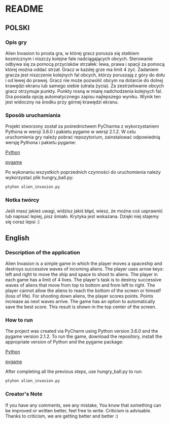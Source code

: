 # README #

## POLSKI

### Opis gry
Alien Invasion to prosta gra, w której gracz porusza się statkiem kosmicznym i niszczy kolejne fale nadciągających obcych. Sterowanie odbywa się za pomocą przycisków strzałek: lewa, prawa i spacji za pomocą której można oddać strzał. Gracz w każdej grze ma limit 4 żyć. Zadaniem gracza jest niszczenie kolejnych fal obcych, którzy poruszają z góry do dołu i od lewej do prawej. Gracz nie może pozwolić obcym na dotarcie do dolnej krawędzi ekranu lub samego siebie (utrata życia). Za zestrzeliwanie obcych gracz otrzymuje punkty. Punkty rosną w miarę nadchodzenia kolejnych fal. Gra posiada opcję automatycznego zapisu najlepszego wyniku. Wynik ten jest widoczny na środku przy górnej krawędzi ekranu.

### Sposób uruchamiania
Projekt stworzony został za pośrednictwem PyCharma z wykorzystaniem Pythona w wersji 3.6.0 i pakietu pygame w wersji 2.1.2. W celu uruchomienia gry należy pobrać repozytorium, zainstalować odpowiednią wersję Pythona i pakietu pygame:

[Python](https://www.python.org/downloads/release/python-360/)

[pygame](https://www.pygame.org/wiki/GettingStarted)

Po wykonaniu wszystkich poprzednich czynności do uruchomienia należy wykorzystać plik hungry_ball.py:
```diff
ptyhon alien_invasion.py
```

### Notka twórcy
Jeśli masz jakieś uwagi, widzisz jakiś błąd, wiesz, że można coś usprawnić lub napisać lepiej, pisz śmiało. Krytyka jest wskazana. Dzięki niej stajemy się coraz lepsi :)

## English

### Description of the application
Alien Invasion is a simple game in which the player moves a spaceship and destroys successive waves of incoming aliens. The player uses arrow keys: left and right to move the ship and space to shoot to aliens. The player in each game has a limit of 4 lives. The player's task is to destroy successive waves of aliens that move from top to bottom and from left to right. The player cannot allow the aliens to reach the bottom of the screen or himself (loss of life). For shooting down aliens, the player scores points. Points increase as next waves arrive. The game has an option to automatically save the best score. This result is shown in the top center of the screen.

### How to run
The project was created via PyCharm using Python version 3.6.0 and the pygame version 2.1.2. To run the game, download the repository, install the appropriate version of Python and the pygame package:

[Python](https://www.python.org/downloads/release/python-360/)

[pygame](https://www.pygame.org/wiki/GettingStarted)

After completing all the previous steps, use hungry_ball.py to run:
```diff
ptyhon alien_invasion.py
```

### Creator's Note
If you have any comments, see any mistake, You know that something can be improved or written better, feel free to write. Criticism is advisable. Thanks to criticism, we are getting better and better :)